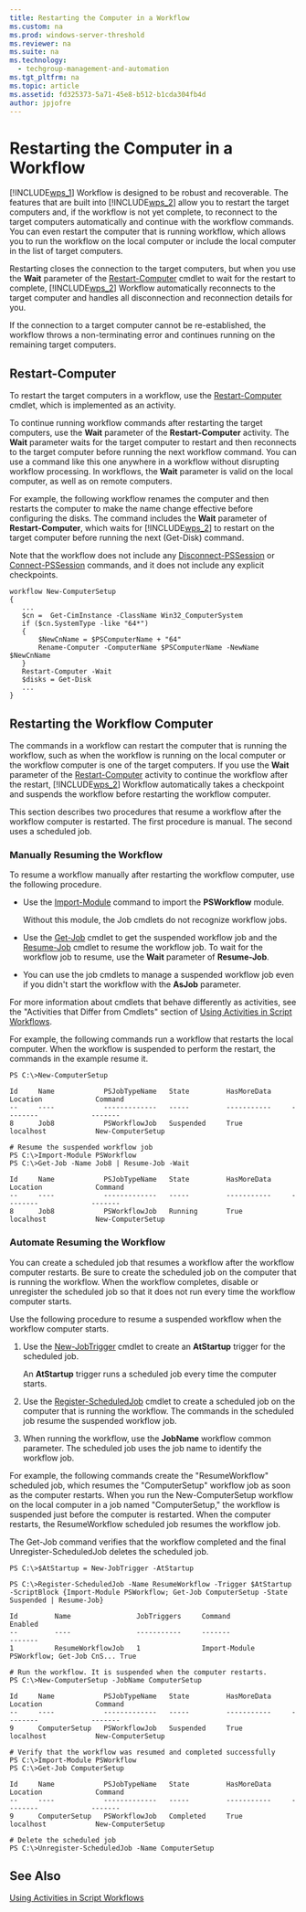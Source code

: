 ```yaml
---
title: Restarting the Computer in a Workflow
ms.custom: na
ms.prod: windows-server-threshold
ms.reviewer: na
ms.suite: na
ms.technology: 
  - techgroup-management-and-automation
ms.tgt_pltfrm: na
ms.topic: article
ms.assetid: fd325373-5a71-45e8-b512-b1cda304fb4d
author: jpjofre
---
```

# Restarting the Computer in a Workflow
[!INCLUDE[wps_1](../Token/wps_1_md.md)] Workflow is designed to be robust and recoverable. The features that are built into [!INCLUDE[wps_2](../Token/wps_2_md.md)] allow you to restart the target computers and, if the workflow is not yet complete, to reconnect to the target computers automatically and continue with the workflow commands. You can even restart the computer that is running workflow, which allows you to run the workflow on the local computer or include the local computer in the list of target computers.  
  
Restarting closes the connection to the target computers, but when you use the **Wait** parameter of the [Restart-Computer](http://go.microsoft.com/fwlink/?LinkID=135253) cmdlet to wait for the restart to complete, [!INCLUDE[wps_2](../Token/wps_2_md.md)] Workflow automatically reconnects to the target computer and handles all disconnection and reconnection details for you.  
  
If the connection to a target computer cannot be re\-established, the workflow throws a non\-terminating error and continues running on the remaining target computers.  
  
## Restart\-Computer  
To restart the target computers in a workflow, use the [Restart-Computer](http://go.microsoft.com/fwlink/?LinkID=135253) cmdlet, which is implemented as an activity.  
  
To continue running workflow commands after restarting the target computers, use the **Wait** parameter of the **Restart\-Computer** activity. The **Wait** parameter waits for the target computer to restart and then reconnects to the target computer before running the next workflow command. You can use a command like this one anywhere in a workflow without disrupting workflow processing. In workflows, the **Wait** parameter is valid on the local computer, as well as on remote computers.  
  
For example, the following workflow renames the computer and then restarts the computer to make the name change effective before configuring the disks. The command includes the **Wait** parameter of **Restart\-Computer**, which waits for [!INCLUDE[wps_2](../Token/wps_2_md.md)] to restart on the target computer before running the next \(Get\-Disk\) command.  
  
Note that the workflow does not include any [Disconnect-PSSession](http://go.microsoft.com/fwlink/?LinkID=210605) or [Connect-PSSession](http://go.microsoft.com/fwlink/?LinkID=210604) commands, and it does not include any explicit checkpoints.  
  
```  
workflow New-ComputerSetup  
{  
   ...  
   $cn =  Get-CimInstance -ClassName Win32_ComputerSystem  
   if ($cn.SystemType -like "64*")   
   {  
       $NewCnName = $PSComputerName + "64"  
       Rename-Computer -ComputerName $PSComputerName -NewName $NewCnName  
   }  
   Restart-Computer -Wait  
   $disks = Get-Disk  
   ...  
}  
```  
  
## Restarting the Workflow Computer  
The commands in a workflow can restart the computer that is running the workflow, such as when the workflow is running on the local computer or the workflow computer is one of the target computers. If you use the **Wait** parameter of the [Restart-Computer](http://go.microsoft.com/fwlink/?LinkID=135253) activity to continue the workflow after the restart, [!INCLUDE[wps_2](../Token/wps_2_md.md)] Workflow automatically takes a checkpoint and suspends the workflow before restarting the workflow computer.  
  
This section describes two procedures that resume a workflow after the workflow computer is restarted. The first procedure is manual. The second uses a scheduled job.  
  
### Manually Resuming the Workflow  
To resume a workflow manually after restarting the workflow computer, use the following procedure.  
  
-   Use the [Import-Module](http://go.microsoft.com/fwlink/?LinkID=141553) command to import the **PSWorkflow** module.  
  
    Without this module, the Job cmdlets do not recognize workflow jobs.  
  
-   Use the [Get-Job](http://go.microsoft.com/fwlink/?LinkID=113328) cmdlet to get the suspended workflow job and the [Resume-Job](http://go.microsoft.com/fwlink/?LinkID=210611) cmdlet to resume the workflow job. To wait for the workflow job to resume, use the **Wait** parameter of **Resume\-Job**.  
  
-   You can use the job cmdlets to manage a suspended workflow job even if you didn't start the workflow with the **AsJob** parameter.  
  
For more information about cmdlets that behave differently as activities, see the "Activities that Differ from Cmdlets" section of [Using Activities in Script Workflows](../Topic/Using-Activities-in-Script-Workflows.md).  
  
For example, the following commands run a workflow that restarts the local computer. When the workflow is suspended to perform the restart, the commands in the example resume it.  
  
```  
PS C:\>New-ComputerSetup  
  
Id     Name            PSJobTypeName   State         HasMoreData     Location             Command                    
--     ----            -------------   -----         -----------     --------             -------                    
8      Job8            PSWorkflowJob   Suspended     True            localhost            New-ComputerSetup  
  
# Resume the suspended workflow job  
PS C:\>Import-Module PSWorkflow  
PS C:\>Get-Job -Name Job8 | Resume-Job -Wait  
  
Id     Name            PSJobTypeName   State         HasMoreData     Location             Command                    
--     ----            -------------   -----         -----------     --------             -------                    
8      Job8            PSWorkflowJob   Running       True            localhost            New-ComputerSetup  
```  
  
### Automate Resuming the Workflow  
You can create a scheduled job that resumes a workflow after the workflow computer restarts. Be sure to create the scheduled job on the computer that is running the workflow. When the workflow completes, disable or unregister the scheduled job so that it does not run every time the workflow computer starts.  
  
Use the following procedure to resume a suspended workflow when the workflow computer starts.  
  
1.  Use the [New-JobTrigger](http://go.microsoft.com/fwlink/?LinkID=223912) cmdlet to create an **AtStartup** trigger for the scheduled job.  
  
    An **AtStartup** trigger runs a scheduled job every time the computer starts.  
  
2.  Use the [Register-ScheduledJob](http://go.microsoft.com/fwlink/?LinkID=223922) cmdlet to create a scheduled job on the computer that is running the workflow. The commands in the scheduled job resume the suspended workflow job.  
  
3.  When running the workflow, use the **JobName** workflow common parameter. The scheduled job uses the job name to identify the workflow job.  
  
For example, the following commands create the "ResumeWorkflow" scheduled job, which resumes the "ComputerSetup" workflow job as soon as the computer restarts. When you run the New\-ComputerSetup workflow on the local computer in a job named "ComputerSetup," the workflow is suspended just before the computer is restarted. When the computer restarts, the ResumeWorkflow scheduled job resumes the workflow job.  
  
The Get\-Job command verifies that the workflow completed and the final Unregister\-ScheduledJob deletes the scheduled job.  
  
```  
PS C:\>$AtStartup = New-JobTrigger -AtStartup  
  
PS C:\>Register-ScheduledJob -Name ResumeWorkflow -Trigger $AtStartup -ScriptBlock {Import-Module PSWorkflow; Get-Job ComputerSetup -State Suspended | Resume-Job}  
  
Id         Name                JobTriggers     Command                                  Enabled  
--         ----                -----------     -------                                  -------  
1          ResumeWorkflowJob   1               Import-Module PSWorkflow; Get-Job CnS... True  
  
# Run the workflow. It is suspended when the computer restarts.  
PS C:\>New-ComputerSetup -JobName ComputerSetup  
  
Id     Name            PSJobTypeName   State         HasMoreData     Location             Command                    
--     ----            -------------   -----         -----------     --------             -------                    
9      ComputerSetup   PSWorkflowJob   Suspended     True            localhost            New-ComputerSetup  
  
# Verify that the workflow was resumed and completed successfully  
PS C:\>Import-Module PSWorkflow  
PS C:\>Get-Job ComputerSetup  
  
Id     Name            PSJobTypeName   State         HasMoreData     Location             Command                    
--     ----            -------------   -----         -----------     --------             -------                    
9      ComputerSetup   PSWorkflowJob   Completed     True            localhost            New-ComputerSetup  
  
# Delete the scheduled job  
PS C:\>Unregister-ScheduledJob -Name ComputerSetup  
```  
  
## See Also  
[Using Activities in Script Workflows](../Topic/Using-Activities-in-Script-Workflows.md)  
  
